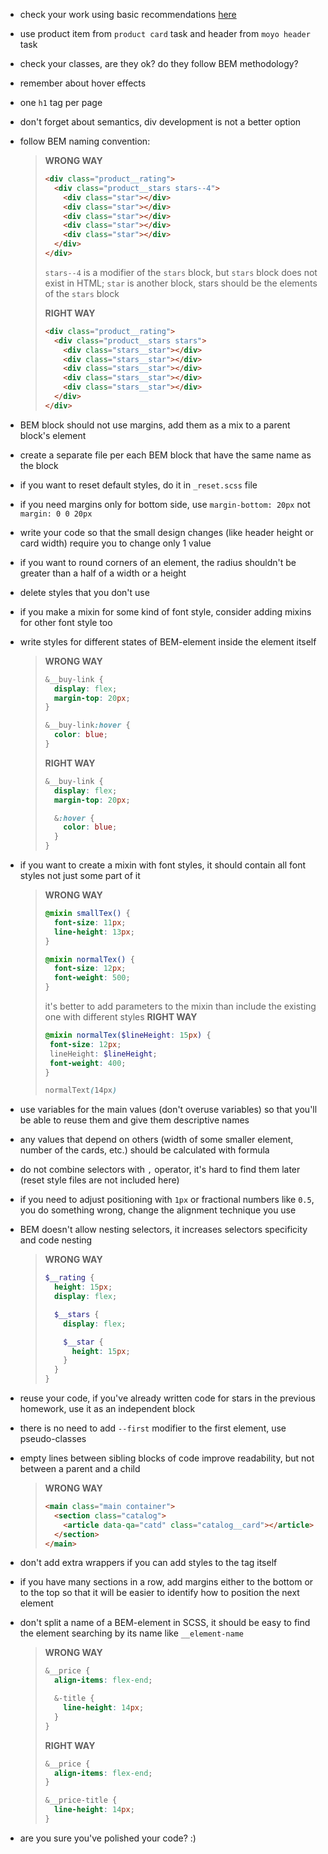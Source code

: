 - check your work using basic recommendations [here](https://github.com/mate-academy/layout_search-bar-airbnb/blob/master/checklist.md)
- use product item from `product card` task and header from `moyo header` task
- check your classes, are they ok? do they follow BEM methodology?
- remember about hover effects
- one `h1` tag per page
- don't forget about semantics, div development is not a better option
- follow BEM naming convention:

  > **WRONG WAY**
  >
  > ```html
  > <div class="product__rating">
  >   <div class="product__stars stars--4">
  >     <div class="star"></div>
  >     <div class="star"></div>
  >     <div class="star"></div>
  >     <div class="star"></div>
  >     <div class="star"></div>
  >   </div>
  > </div>
  > ```
  >
  > `stars--4` is a modifier of the `stars` block, but `stars` block does not exist in HTML;
  > `star` is another block, stars should be the elements of the `stars` block
  >
  > **RIGHT WAY**
  >
  > ```html
  > <div class="product__rating">
  >   <div class="product__stars stars">
  >     <div class="stars__star"></div>
  >     <div class="stars__star"></div>
  >     <div class="stars__star"></div>
  >     <div class="stars__star"></div>
  >     <div class="stars__star"></div>
  >   </div>
  > </div>
  > ```

- BEM block should not use margins, add them as a mix to a parent block's element
- create a separate file per each BEM block that have the same name as the block
- if you want to reset default styles, do it in `_reset.scss` file
- if you need margins only for bottom side, use `margin-bottom: 20px` not `margin: 0 0 20px`
- write your code so that the small design changes (like header height or card width) require you to change only 1 value
- if you want to round corners of an element, the radius shouldn't be greater than a half of a width or a height
- delete styles that you don't use
- if you make a mixin for some kind of font style, consider adding mixins for other font style too
- write styles for different states of BEM-element inside the element itself
  > **WRONG WAY**
  >
  > ```scss
  > &__buy-link {
  >   display: flex;
  >   margin-top: 20px;
  > }
  >
  > &__buy-link:hover {
  >   color: blue;
  > }
  > ```
  >
  > **RIGHT WAY**
  >
  > ```scss
  > &__buy-link {
  >   display: flex;
  >   margin-top: 20px;
  >
  >   &:hover {
  >     color: blue;
  >   }
  > }
  > ```
- if you want to create a mixin with font styles, it should contain all font styles not just some part of it
  > **WRONG WAY**
  >
  > ```scss
  > @mixin smallTex() {
  >   font-size: 11px;
  >   line-height: 13px;
  > }
  >
  > @mixin normalTex() {
  >   font-size: 12px;
  >   font-weight: 500;
  > }
  > ```
  >
  > it's better to add parameters to the mixin than include the existing one with different styles
  > **RIGHT WAY**
  >
  > ```scss
  > @mixin normalTex($lineHeight: 15px) {
  >  font-size: 12px;
  >  lineHeight: $lineHeight;
  >  font-weight: 400;
  > }
  >
  > normalText(14px)
  > ```
- use variables for the main values (don't overuse variables) so that you'll be able to reuse them and give them descriptive names
- any values that depend on others (width of some smaller element, number of the cards, etc.) should be calculated with formula
- do not combine selectors with `,` operator, it's hard to find them later (reset style files are not included here)
- if you need to adjust positioning with `1px` or fractional numbers like `0.5`, you do something wrong, change the alignment technique you use
- BEM doesn't allow nesting selectors, it increases selectors specificity and code nesting
  > **WRONG WAY**
  >
  > ```scss
  > $__rating {
  >   height: 15px;
  >   display: flex;
  >
  >   $__stars {
  >     display: flex;
  >
  >     $__star {
  >       height: 15px;
  >     }
  >   }
  > }
  > ```
- reuse your code, if you've already written code for stars in the previous homework, use it as an independent block
- there is no need to add `--first` modifier to the first element, use pseudo-classes
- empty lines between sibling blocks of code improve readability, but not between a parent and a child
  > **WRONG WAY**
  >
  > ```html
  > <main class="main container">
  >   <section class="catalog">
  >     <article data-qa="catd" class="catalog__card"></article>
  >   </section>
  > </main>
  > ```
- don't add extra wrappers if you can add styles to the tag itself
- if you have many sections in a row, add margins either to the bottom or to the top so that it will be easier to identify how to position the next element
- don't split a name of a BEM-element in SCSS, it should be easy to find the element searching by its name like `__element-name`

  > **WRONG WAY**
  >
  > ```scss
  > &__price {
  >   align-items: flex-end;
  >
  >   &-title {
  >     line-height: 14px;
  >   }
  > }
  > ```
  >
  > **RIGHT WAY**
  >
  > ```scss
  > &__price {
  >   align-items: flex-end;
  > }
  >
  > &__price-title {
  >   line-height: 14px;
  > }
  > ```

- are you sure you've polished your code? :)
